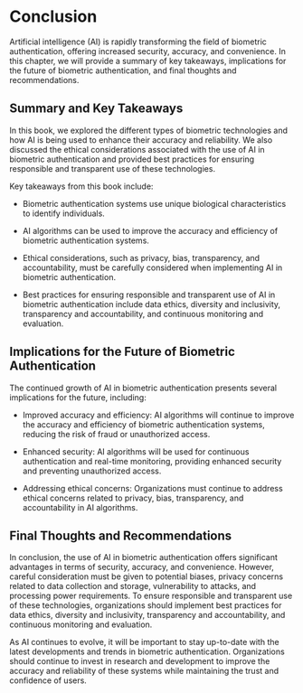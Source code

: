# Conclusion

Artificial intelligence (AI) is rapidly transforming the field of biometric authentication, offering increased security, accuracy, and convenience. In this chapter, we will provide a summary of key takeaways, implications for the future of biometric authentication, and final thoughts and recommendations.

Summary and Key Takeaways
-------------------------

In this book, we explored the different types of biometric technologies and how AI is being used to enhance their accuracy and reliability. We also discussed the ethical considerations associated with the use of AI in biometric authentication and provided best practices for ensuring responsible and transparent use of these technologies.

Key takeaways from this book include:

* Biometric authentication systems use unique biological characteristics to identify individuals.

* AI algorithms can be used to improve the accuracy and efficiency of biometric authentication systems.

* Ethical considerations, such as privacy, bias, transparency, and accountability, must be carefully considered when implementing AI in biometric authentication.

* Best practices for ensuring responsible and transparent use of AI in biometric authentication include data ethics, diversity and inclusivity, transparency and accountability, and continuous monitoring and evaluation.

Implications for the Future of Biometric Authentication
-------------------------------------------------------

The continued growth of AI in biometric authentication presents several implications for the future, including:

* Improved accuracy and efficiency: AI algorithms will continue to improve the accuracy and efficiency of biometric authentication systems, reducing the risk of fraud or unauthorized access.

* Enhanced security: AI algorithms will be used for continuous authentication and real-time monitoring, providing enhanced security and preventing unauthorized access.

* Addressing ethical concerns: Organizations must continue to address ethical concerns related to privacy, bias, transparency, and accountability in AI algorithms.

Final Thoughts and Recommendations
----------------------------------

In conclusion, the use of AI in biometric authentication offers significant advantages in terms of security, accuracy, and convenience. However, careful consideration must be given to potential biases, privacy concerns related to data collection and storage, vulnerability to attacks, and processing power requirements. To ensure responsible and transparent use of these technologies, organizations should implement best practices for data ethics, diversity and inclusivity, transparency and accountability, and continuous monitoring and evaluation.

As AI continues to evolve, it will be important to stay up-to-date with the latest developments and trends in biometric authentication. Organizations should continue to invest in research and development to improve the accuracy and reliability of these systems while maintaining the trust and confidence of users.